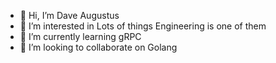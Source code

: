 - 👋 Hi, I’m Dave Augustus
- 👀 I’m interested in Lots of things Engineering is one of them
- 🌱 I’m currently learning gRPC
- 💞️ I’m looking to collaborate on Golang

<!---
dave-augustus/dave-augustus is a ✨ special ✨ repository because its `README.md` (this file) appears on your GitHub profile.
You can click the Preview link to take a look at your changes.
--->
